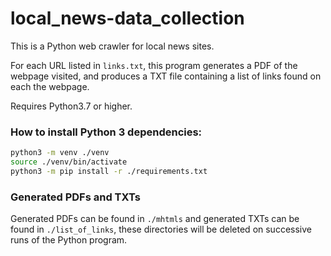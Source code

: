 # local_news-data_collection

This is a Python web crawler for local news sites.

For each URL listed in `links.txt`, this program generates a PDF of the webpage visited, and produces a TXT file
containing a list of links found on each the webpage.

Requires Python3.7 or higher.

### How to install Python 3 dependencies:

```bash
python3 -m venv ./venv
source ./venv/bin/activate
python3 -m pip install -r ./requirements.txt
```

### Generated PDFs and TXTs

Generated PDFs can be found in `./mhtmls` and generated TXTs can be found in `./list_of_links`, these directories will
be deleted on successive runs of the Python program.
